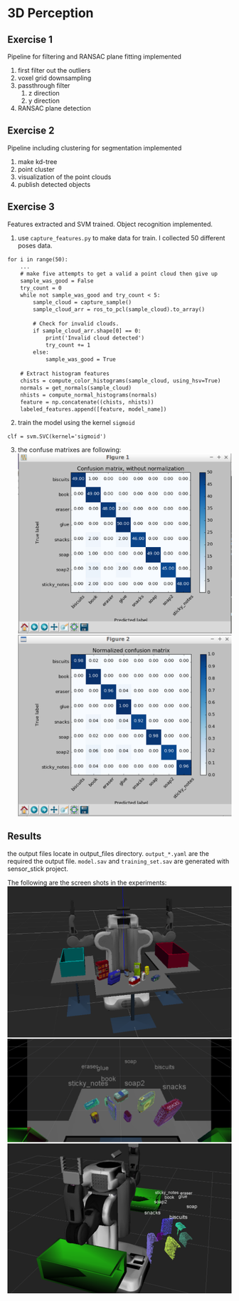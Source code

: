 # 3D Perception

## Exercise 1
Pipeline for filtering and RANSAC plane fitting implemented

1. first filter out the outliers
2. voxel grid downsampling
3. passthrough filter
    1. z direction
    2. y direction
4. RANSAC plane detection


## Exercise 2
Pipeline including clustering for segmentation implemented
1. make kd-tree
2. point cluster
3. visualization of the point clouds
4. publish detected objects


## Exercise 3
Features extracted and SVM trained.  Object recognition implemented.

1. use `capture_features.py` to make data for train. I collected 50 different poses data.
```
for i in range(50):
    ...
    # make five attempts to get a valid a point cloud then give up
    sample_was_good = False
    try_count = 0
    while not sample_was_good and try_count < 5:
        sample_cloud = capture_sample()
        sample_cloud_arr = ros_to_pcl(sample_cloud).to_array()

        # Check for invalid clouds.
        if sample_cloud_arr.shape[0] == 0:
            print('Invalid cloud detected')
            try_count += 1
        else:
            sample_was_good = True

    # Extract histogram features
    chists = compute_color_histograms(sample_cloud, using_hsv=True)
    normals = get_normals(sample_cloud)
    nhists = compute_normal_histograms(normals)
    feature = np.concatenate((chists, nhists))
    labeled_features.append([feature, model_name])
```
2. train the model using the kernel `sigmoid`
```
clf = svm.SVC(kernel='sigmoid')
```
3. the confuse matrixes are following:
![](./pictures/4.png)
![](./pictures/5.png)
## Results
the output files locate in output_files directory. `output_*.yaml` are the required the output file. `model.sav` and `training_set.sav` are generated with sensor\_stick project.

The following are the screen shots in the experiments:
![](./pictures/3.png)
![](./pictures/2.png)
![](./pictures/1.png)
